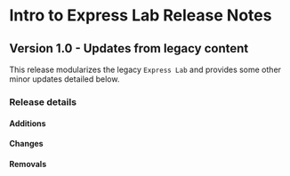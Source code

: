 <h1>
  <span class="headline">Intro to Express Lab</span>
  <span class="subhead">Release Notes</span>
</h1>

## Version 1.0 - Updates from legacy content

This release modularizes the legacy `Express Lab` and provides some other minor updates detailed below.

### Release details

#### Additions

#### Changes

#### Removals
